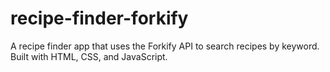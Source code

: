 # recipe-finder-forkify
A recipe finder app that uses the Forkify API to search recipes by keyword. Built with HTML, CSS, and JavaScript.
